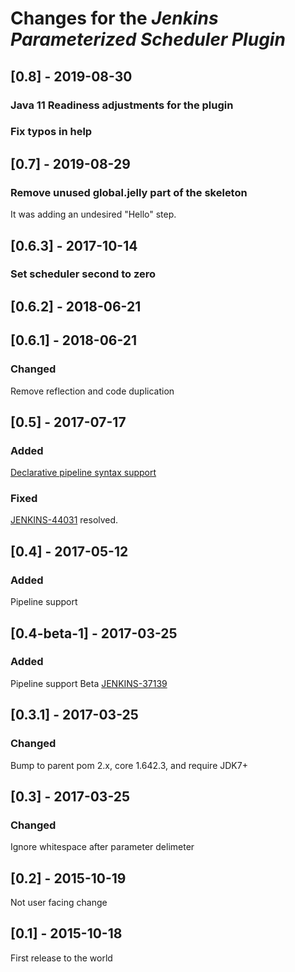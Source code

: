 # Changes for the _Jenkins Parameterized Scheduler Plugin_

## [0.8] - 2019-08-30
### Java 11 Readiness adjustments for the plugin
### Fix typos in help

## [0.7] - 2019-08-29
### Remove unused global.jelly part of the skeleton
It was adding an undesired "Hello" step.

## [0.6.3] - 2017-10-14
### Set scheduler second to zero

## [0.6.2] - 2018-06-21

## [0.6.1] - 2018-06-21
### Changed
Remove reflection and code duplication

## [0.5] - 2017-07-17
### Added
[Declarative pipeline syntax support](https://github.com/jenkinsci/parameterized-scheduler-plugin#declarative-pipeline-configuration-example)
### Fixed
[JENKINS-44031](https://issues.jenkins-ci.org/browse/JENKINS-44031) resolved.

## [0.4] - 2017-05-12
### Added
Pipeline support

## [0.4-beta-1] - 2017-03-25
### Added
 Pipeline support Beta [JENKINS-37139](https://issues.jenkins-ci.org/browse/JENKINS-37139)

## [0.3.1] - 2017-03-25
### Changed
Bump to parent pom 2.x, core 1.642.3, and require JDK7+

## [0.3] - 2017-03-25
### Changed
Ignore whitespace after parameter delimeter

## [0.2] - 2015-10-19
Not user facing change

## [0.1] - 2015-10-18
First release to the world
